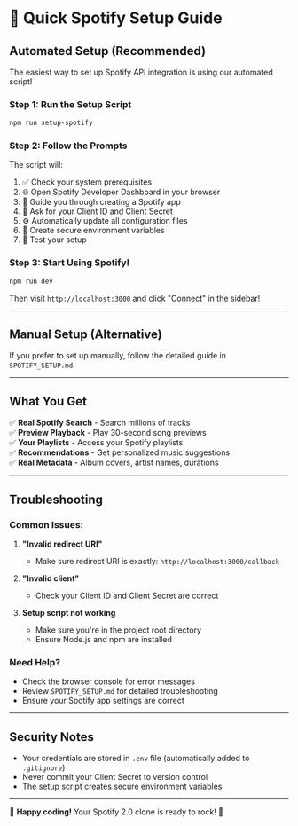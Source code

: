 # 🚀 Quick Spotify Setup Guide

## Automated Setup (Recommended)

The easiest way to set up Spotify API integration is using our automated script!

### Step 1: Run the Setup Script

```bash
npm run setup-spotify
```

### Step 2: Follow the Prompts

The script will:
1. ✅ Check your system prerequisites
2. 🌐 Open Spotify Developer Dashboard in your browser
3. 📝 Guide you through creating a Spotify app
4. 🔑 Ask for your Client ID and Client Secret
5. ⚙️ Automatically update all configuration files
6. 🔐 Create secure environment variables
7. 🧪 Test your setup

### Step 3: Start Using Spotify!

```bash
npm run dev
```

Then visit `http://localhost:3000` and click "Connect" in the sidebar!

---

## Manual Setup (Alternative)

If you prefer to set up manually, follow the detailed guide in `SPOTIFY_SETUP.md`.

---

## What You Get

✅ **Real Spotify Search** - Search millions of tracks  
✅ **Preview Playback** - Play 30-second song previews  
✅ **Your Playlists** - Access your Spotify playlists  
✅ **Recommendations** - Get personalized music suggestions  
✅ **Real Metadata** - Album covers, artist names, durations  

---

## Troubleshooting

### Common Issues:

1. **"Invalid redirect URI"**
   - Make sure redirect URI is exactly: `http://localhost:3000/callback`

2. **"Invalid client"**
   - Check your Client ID and Client Secret are correct

3. **Setup script not working**
   - Make sure you're in the project root directory
   - Ensure Node.js and npm are installed

### Need Help?

- Check the browser console for error messages
- Review `SPOTIFY_SETUP.md` for detailed troubleshooting
- Ensure your Spotify app settings are correct

---

## Security Notes

- Your credentials are stored in `.env` file (automatically added to `.gitignore`)
- Never commit your Client Secret to version control
- The setup script creates secure environment variables

---

🎵 **Happy coding!** Your Spotify 2.0 clone is ready to rock! 🎵 